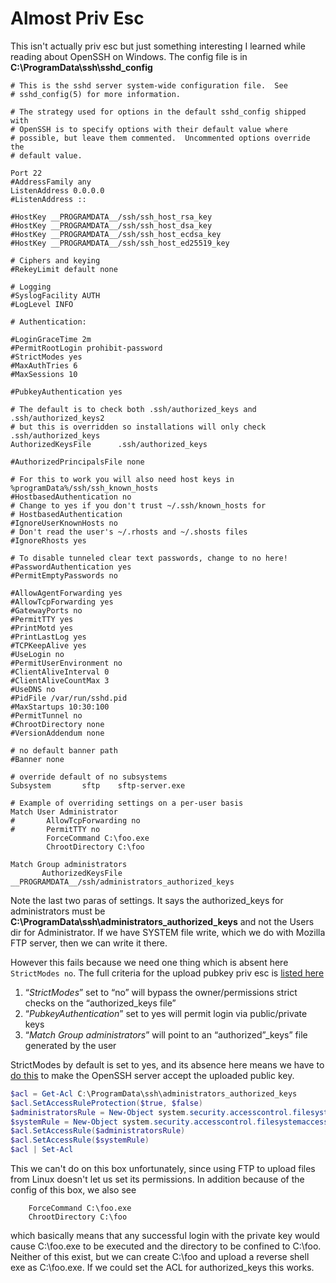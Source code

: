 # Almost Priv Esc

This isn't actually priv esc but just something interesting I learned while reading about OpenSSH on Windows. The config file is in **C:\ProgramData\ssh\sshd_config**

```text
# This is the sshd server system-wide configuration file.  See
# sshd_config(5) for more information.

# The strategy used for options in the default sshd_config shipped with
# OpenSSH is to specify options with their default value where
# possible, but leave them commented.  Uncommented options override the
# default value.

Port 22
#AddressFamily any
ListenAddress 0.0.0.0
#ListenAddress ::

#HostKey __PROGRAMDATA__/ssh/ssh_host_rsa_key
#HostKey __PROGRAMDATA__/ssh/ssh_host_dsa_key
#HostKey __PROGRAMDATA__/ssh/ssh_host_ecdsa_key
#HostKey __PROGRAMDATA__/ssh/ssh_host_ed25519_key

# Ciphers and keying
#RekeyLimit default none

# Logging
#SyslogFacility AUTH
#LogLevel INFO

# Authentication:

#LoginGraceTime 2m
#PermitRootLogin prohibit-password
#StrictModes yes
#MaxAuthTries 6
#MaxSessions 10

#PubkeyAuthentication yes

# The default is to check both .ssh/authorized_keys and .ssh/authorized_keys2
# but this is overridden so installations will only check .ssh/authorized_keys
AuthorizedKeysFile      .ssh/authorized_keys

#AuthorizedPrincipalsFile none

# For this to work you will also need host keys in %programData%/ssh/ssh_known_hosts
#HostbasedAuthentication no
# Change to yes if you don't trust ~/.ssh/known_hosts for
# HostbasedAuthentication
#IgnoreUserKnownHosts no
# Don't read the user's ~/.rhosts and ~/.shosts files
#IgnoreRhosts yes

# To disable tunneled clear text passwords, change to no here!
#PasswordAuthentication yes
#PermitEmptyPasswords no

#AllowAgentForwarding yes
#AllowTcpForwarding yes
#GatewayPorts no
#PermitTTY yes
#PrintMotd yes
#PrintLastLog yes
#TCPKeepAlive yes
#UseLogin no
#PermitUserEnvironment no
#ClientAliveInterval 0
#ClientAliveCountMax 3
#UseDNS no
#PidFile /var/run/sshd.pid
#MaxStartups 10:30:100
#PermitTunnel no
#ChrootDirectory none
#VersionAddendum none

# no default banner path
#Banner none

# override default of no subsystems
Subsystem       sftp    sftp-server.exe

# Example of overriding settings on a per-user basis
Match User Administrator
#       AllowTcpForwarding no
#       PermitTTY no
        ForceCommand C:\foo.exe
        ChrootDirectory C:\foo

Match Group administrators
       AuthorizedKeysFile __PROGRAMDATA__/ssh/administrators_authorized_keys
```

Note the last two paras of settings. It says the authorized_keys for administrators must be **C:\ProgramData\ssh\administrators_authorized_keys** and not the Users dir for Administrator. If we have SYSTEM file write, which we do with Mozilla FTP server, then we can write it there. 

However this fails because we need one thing which is absent here `StrictModes no`. The full criteria for the upload pubkey priv esc is [listed here](https://decoder.cloud/2020/03/19/the-strange-case-of-open-ssh-in-windows-server-2019/)

1. “*StrictModes*” set to “no” will bypass the owner/permissions strict checks on the “authorized_keys file”
2. “*PubkeyAuthentication*” set to yes will permit login via public/private keys
3. “*Match Group administrators*” will point to an “authorized”_keys” file generated by the user

StrictModes by default is set to yes, and its absence here means we have to [do this](https://superuser.com/a/1605117/1003382) to make the OpenSSH server accept the uploaded public key. 

```powershell
$acl = Get-Acl C:\ProgramData\ssh\administrators_authorized_keys
$acl.SetAccessRuleProtection($true, $false)
$administratorsRule = New-Object system.security.accesscontrol.filesystemaccessrule("Administrators","FullControl","Allow")
$systemRule = New-Object system.security.accesscontrol.filesystemaccessrule("SYSTEM","FullControl","Allow")
$acl.SetAccessRule($administratorsRule)
$acl.SetAccessRule($systemRule)
$acl | Set-Acl
```

This we can't do on this box unfortunately, since using FTP to upload files from Linux doesn't let us set its permissions. In addition because of the config of this box, we also see

```text
	ForceCommand C:\foo.exe
    ChrootDirectory C:\foo
```

which basically means that any successful login with the private key would cause C:\foo.exe to be executed and the directory to be confined to C:\foo. Neither of this exist, but we can create C:\foo and upload a reverse shell exe as C:\foo.exe. If we could set the ACL for authorized_keys this works.